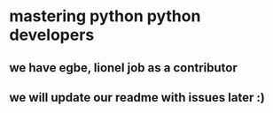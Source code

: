 # mastering python python developers
## we have egbe, lionel job as a contributor
## we will update our readme with issues later :)
